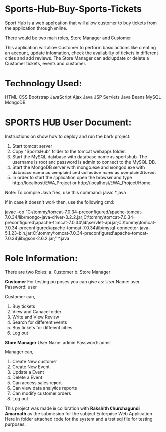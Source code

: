 # Sports-Hub-Buy-Sports-Tickets

Sport Hub is a web application that will allow customer to buy tickets from the application through online.

There would be two main roles, Store Manager and Customer

This application will allow Customer to perform basic actions like creating an account, update information, check the availability of tickets in different cities and add reviews. The Store Manager can add,update or delete a Customer tickets, events and customer.

# Technology Used:
HTML
CSS
Bootstrap
JavaScript
Ajax
Java
JSP
Servlets
Java Beans
MySQL
MongoDB

# SPORTS HUB User Document:

Instructions on show how to deploy and run the bank project:
1. Start tomcat server
2. Copy "SportsHub" folder to the tomcat webapps folder.
3. Start the MySQL database with database name as sportshub. The username is root and password is admin to connect to the MySQL DB.
4. Start the MongoDB server with mongo.exe and mongod.exe with database name as complaint and collection name as complaintStored.
5. In order to start the application open the browser and type http://localhost/EWA_Project or http://localhost/EWA_Project/Home.

Note:
To compile Java files, use this command:
javac *.java

If in case it doesn't work then, use the following cmd:

javac -cp "C:/tommy/tomcat-7.0.34-preconfigured/apache-tomcat-7.0.34/lib/mongo-java-driver-3.2.2.jar;C:\tommy\tomcat-7.0.34-preconfigured\apache-tomcat-7.0.34\lib\servlet-api.jar;C:\tommy\tomcat-7.0.34-preconfigured\apache-tomcat-7.0.34\lib\mysql-connector-java-5.1.23-bin.jar;C:\tommy\tomcat-7.0.34-preconfigured\apache-tomcat-7.0.34\lib\gson-2.6.2.jar;" *.java

# Role Information:

There are two Roles: a. Customer b. Store Manager

**Customer**
For testing purposes you can give as:
User Name: user
Password:  user

Customer can,

1. Buy tickets 
2. View and Canacel order
3. Write and View Review
4. Search for different events 
5. Buy tickets for different cities
6. Log out

**Store Manager**
User Name: admin
Password:  admin


Manager can,

1. Create New customer 
2. Create New Event
3. Update a Event 
4. Delete a Event 
5. Can access sales report
6. Can view data analytics reports
7. Can modify customer orders
8. Log out

This project was made in collbration with **Rakshith Churchagundi Amarnath** as the submission for the subject Enterprise Web Application Here in folder attached code for the system and a test sql file for testing purposes.
